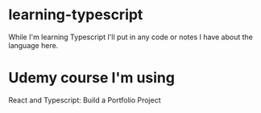 # learning-typescript

While I'm learning Typescript I'll put in any code or notes I have about the language here.

# Udemy course I'm using

React and Typescript: Build a Portfolio Project
